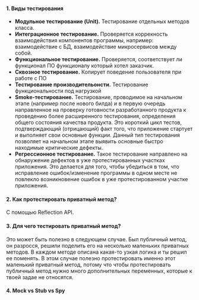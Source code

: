 #### 1. Виды тестирования
* __Модульное тестирование (Unit).__ Тестирование отдельных методов класса. 
* __Интеграционное тестирование.__ Проверяется коррекность взаимодействия компонентов программы, например: взаимодействие с БД, взаимодействие микросервисов между собой.
* __Функциональное тестирование.__ Проверяется, соответствует ли функционал ПО функционалу который хотел заказчик. 
* __Сквозное тестирование.__ Копирует поведение пользователя при работе с ПО
* __Тестирование производительонсти.__ Тестирование функциональности под нагрузкой
* __Smoke-тестирование.__ Тестирование, проводимое на начальном этапе (например после нового билда) и в первую очередь направленное на проверку готовности разработанного продукта к проведению более расширенного тестирования, определения общего состояния качества продукта. Это короткий цикл тестов, подтверждающий (отрицающий) факт того, что приложение стартует и выполняет свои основные функции. Данный тип тестирования позволяет на начальном этапе выявить основные быстро находимые критические дефекты. 
* __Регрессионное тестирование.__ Такое тестирование направлено на обнаружение дефектов в уже протестированных участках приложения. Это делается для того, чтобы убедиться в том, что исправление ошибок/изменение программы в одном месте не повлекло возникновение ошибок в уже протестированном участке приложения. 

#### 2. Как протестировать приватный метод? 
С помощью Reflection API.

#### 3. Для чего тестировать приватный метод? 
Это может быть полезно в следующем случае. Был публичный метод, он разросся, решили поделить его на несколько маленьких приватных методов. В каждом методе описана какая-то узкая  логика и ты решил ее поменять. В этом случае полезно протестировать именно этот маленький приватный метод, потому что чтобы протестировать публичный метод нужно много дополнительных переменных, которые к твоей задае не относятся. 

#### 4. Mock vs Stub vs Spy

